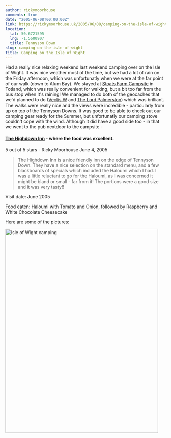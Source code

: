 ```yaml
---
author: rickymoorhouse
comments: true
date: "2005-06-08T00:00:00Z"
link: https://rickymoorhouse.uk/2005/06/08/camping-on-the-isle-of-wight/
location:
  lat: 50.6721595
  lng: -1.5600907
  title: Tennyson Down
slug: camping-on-the-isle-of-wight
title: Camping on the Isle of Wight
---
```


Had a really nice relaxing weekend last weekend camping over on the Isle of Wight. It was nice weather most of the time, but we had a lot of rain on the Friday afternoon, which was unfortunatly when we were at the far point of our walk (down to Alum Bay). We stayed at [Stoats Farm Campsite](http://www.stoats-farm.co.uk/) in Totland, which was really convenient for walking, but a bit too far from the bus stop when it's raining! We managed to do both of the geocaches that we'd planned to do ([Vectis W](http://www.geocaching.com/seek/cache_details.aspx?guid=3aeb5e65-4001-4e72-ba9f-5469f0bec9a3) and [The Lord Palmerston](http://www.geocaching.com/seek/cache_details.aspx?guid=397cf99c-fb10-4a2b-b818-278c08b69c11)) which was brilliant. The walks were really nice and the views were incredible - particularly from up on top of the Tennyson Downs. It was good to be able to check out our camping gear ready for the Summer, but unfortunatly our camping stove couldn't cope with the wind. Although it did have a good side too - in that we went to the pub nextdoor to the campsite - 


 

####  [The Highdown Inn](http://www.netguides.co.uk/wight/highdown.html) - where the food was excellent.


 5 out of 5 stars -
 Ricky Moorhouse
 June 4, 2005
 

<blockquote>
 The Highdown Inn is a nice friendly inn on the edge of Tennyson Down.
 They have a nice selection on the standard menu, and a few blackboards
 of specials which included the Haloumi which I had. I was a little
 reluctant to go for the Haloumi, as I was concerned it might be bland or
 small - far from it! The portions were a good size and it was very tasty!!
 
</blockquote>


 

Visit date: June 2005


 

Food eaten: Haloumi with Tomato and Onion, followed by Raspberry and White Chocolate Cheesecake






  

Here are some of the pictures:  

<a data-flickr-embed="true" data-footer="true"  href="https://www.flickr.com/photos/rickymoorhouse/albums/72157689500721605" title="Isle of Wight camping"><img src="https://farm1.staticflickr.com/14/18173580_51a8ff7a23_z.jpg?zz&#x3D;1" width="480" height="640" alt="Isle of Wight camping"></a><script async src="//embedr.flickr.com/assets/client-code.js" charset="utf-8"></script>

